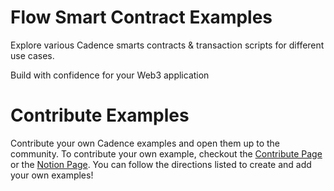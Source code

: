 # Flow Smart Contract Examples

Explore various Cadence smarts contracts & transaction scripts for different use cases.

Build with confidence for your Web3 application


# Contribute Examples

Contribute your own Cadence examples and open them up to the community. To contribute your own example, checkout the [Contribute Page](contribute.md) or the [Notion Page](https://glen-bergamot-ea7.notion.site/Contributing-To-Open-Cadence-61769df25fc6451ea316dcedf1fb4faa
). You can follow the directions listed to create and add your own examples! 

